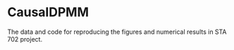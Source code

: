 # CausalDPMM
The data and code for reproducing the figures and numerical results in STA 702 project.
